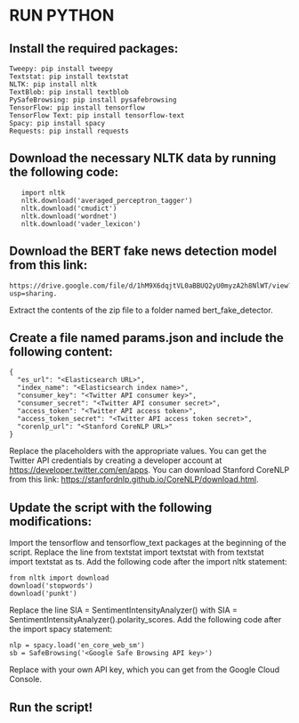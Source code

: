 
# RUN PYTHON
## Install the required packages:
```
Tweepy: pip install tweepy
Textstat: pip install textstat
NLTK: pip install nltk
TextBlob: pip install textblob
PySafeBrowsing: pip install pysafebrowsing
TensorFlow: pip install tensorflow
TensorFlow Text: pip install tensorflow-text
Spacy: pip install spacy
Requests: pip install requests
```
## Download the necessary NLTK data by running the following code:
```
   import nltk
   nltk.download('averaged_perceptron_tagger')
   nltk.download('cmudict')
   nltk.download('wordnet')
   nltk.download('vader_lexicon')
```
## Download the BERT fake news detection model from this link:

```
https://drive.google.com/file/d/1hM9X6dqjtVL0aBBUQ2yU0myzA2h8NlWT/view?usp=sharing.
```
Extract the contents of the zip file to a folder named bert_fake_detector.

## Create a file named params.json and include the following content:
```
{
  "es_url": "<Elasticsearch URL>",
  "index_name": "<Elasticsearch index name>",
  "consumer_key": "<Twitter API consumer key>",
  "consumer_secret": "<Twitter API consumer secret>",
  "access_token": "<Twitter API access token>",
  "access_token_secret": "<Twitter API access token secret>",
  "corenlp_url": "<Stanford CoreNLP URL>"
}
```
Replace the placeholders with the appropriate values. You can get the Twitter API credentials by creating a developer account at https://developer.twitter.com/en/apps. 
You can download Stanford CoreNLP from this link: 
https://stanfordnlp.github.io/CoreNLP/download.html.

## Update the script with the following modifications:

Import the tensorflow and tensorflow_text packages at the beginning of the script.
Replace the line from textstat import textstat with from textstat import textstat as ts.
Add the following code after the import nltk statement:
```
from nltk import download
download('stopwords')
download('punkt')
```
Replace the line SIA = SentimentIntensityAnalyzer() with SIA = SentimentIntensityAnalyzer().polarity_scores.
Add the following code after the import spacy statement:
```
nlp = spacy.load('en_core_web_sm')
sb = SafeBrowsing('<Google Safe Browsing API key>')
```
Replace <Google Safe Browsing API key> with your own API key, which you can get from the Google Cloud Console.

## Run the script!
    
